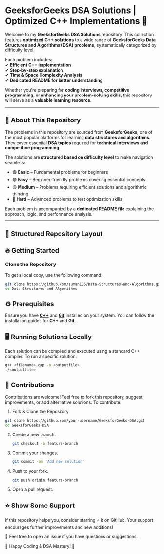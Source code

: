 # **GeeksforGeeks DSA Solutions | Optimized C++ Implementations** 🚀  

Welcome to my **GeeksforGeeks DSA Solutions** repository! This collection features **optimized C++ solutions** to a wide range of **GeeksforGeeks Data Structures and Algorithms (DSA) problems**, systematically categorized by difficulty level.  

Each problem includes:  
✔ **Efficient C++ implementation**  
✔ **Step-by-step explanation**  
✔ **Time & Space Complexity Analysis**  
✔ **Dedicated README for better understanding**  

Whether you're preparing for **coding interviews, competitive programming, or enhancing your problem-solving skills**, this repository will serve as a **valuable learning resource**.  

---

## 📌 **About This Repository**  
The problems in this repository are sourced from **GeeksforGeeks**, one of the most popular platforms for learning **data structures and algorithms**. They cover essential **DSA topics** required for **technical interviews and competitive programming**.  

The solutions are **structured based on difficulty level** to make navigation seamless:  
- 🟢 **Basic** – Fundamental problems for beginners  
- 🟢 **Easy** – Beginner-friendly problems covering essential concepts  
- 🟡 **Medium** – Problems requiring efficient solutions and algorithmic thinking  
- 🔴 **Hard** – Advanced problems to test optimization skills  

Each problem is accompanied by a **dedicated README file** explaining the approach, logic, and performance analysis.  

---

## 📂 **Structured Repository Layout**  



## 🔥 **Getting Started**  

### Clone the Repository  
To get a local copy, use the following command:  

```sh
git clone https://github.com/suman105/Data-Structures-and-Algorithms.git
cd Data-Structures-and-Algorithms
```

## ⚙️ **Prerequisites**
Ensure you have **[C++](https://www.learncpp.com/)** and **[Git](https://git-scm.com/book/en/v2/Getting-Started-Installing-Git)** installed on your system. You can follow the installation guides for **C++** and **Git**.

## 🖥️  **Running Solutions Locally**
Each solution can be compiled and executed using a standard C++ compiler. To run a specific solution:
```sh
g++ <filename>.cpp -o <outputfile>
./<outputfile>
```

## 🤝 **Contributions**
Contributions are welcome! Feel free to fork this repository, suggest improvements, or add alternative solutions. To contribute:
1. Fork & Clone the Repository.
  ```sh
  git clone https://github.com/your-username/GeeksforGeeks-DSA.git
  cd GeeksforGeeks-DSA
```
2. Create a new branch.
   ```sh
   git checkout -b feature-branch
3. Commit your changes.
   ```sh
   git commit -am 'Add new solution'
4. Push to your fork.
   ```sh
   git push origin feature-branch
5. Open a pull request.

## ⭐ **Show Some Support**
If this repository helps you, consider starring ⭐ it on GitHub. Your support encourages further improvements and new additions!

📩 Feel free to open an issue if you have questions or suggestions.

🚀 Happy Coding & DSA Mastery! 🚀
